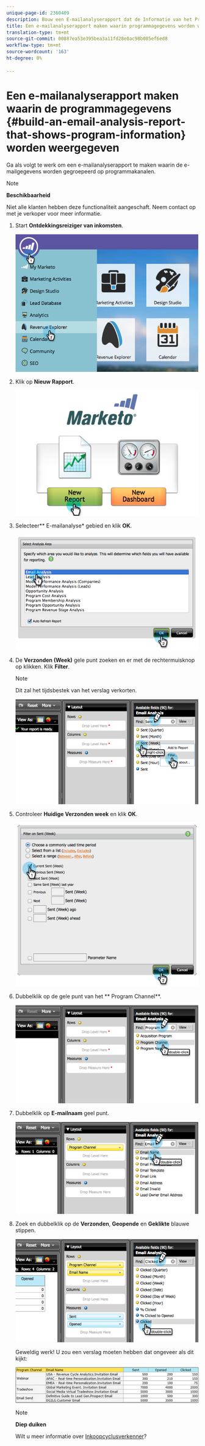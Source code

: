 ```yaml
---
unique-page-id: 2360409
description: Bouw een E-mailanalyserapport dat de Informatie van het Programma - Marketo Docs - de Documentatie van het Product toont
title: Een e-mailanalyserapport maken waarin programmagegevens worden weergegeven
translation-type: tm+mt
source-git-commit: 00887ea53e395bea3a11fd28e0ac98b085ef6ed8
workflow-type: tm+mt
source-wordcount: '163'
ht-degree: 0%

---
```



# Een e-mailanalyserapport maken waarin de programmagegevens {#build-an-email-analysis-report-that-shows-program-information} worden weergegeven

Ga als volgt te werk om een e-mailanalyserapport te maken waarin de e-mailgegevens worden gegroepeerd op programmakanalen.

>[!NOTE]
>
>**Beschikbaarheid**
>
>Niet alle klanten hebben deze functionaliteit aangeschaft. Neem contact op met je verkoper voor meer informatie.

1. Start **Ontdekkingsreiziger van inkomsten**.

   ![](assets/image2014-9-17-19-3a42-3a26.png)

1. Klik op **Nieuw Rapport**.

   ![](assets/image2014-9-17-19-3a42-3a32.png)

1. Selecteer** E-mailanalyse* gebied en klik **OK**.

   ![](assets/image2014-9-17-19-3a43-3a20.png)

1. De **Verzonden (Week)** gele punt zoeken en er met de rechtermuisknop op klikken. Klik **Filter**.

   >[!NOTE]
   >
   >Dit zal het tijdsbestek van het verslag verkorten.

   ![](assets/image2014-9-17-19-3a43-3a49.png)

1. Controleer **Huidige Verzonden week** en klik **OK**.

   ![](assets/image2014-9-17-19-3a43-3a59.png)

1. Dubbelklik op de gele punt van het ** Program Channel**.

   ![](assets/image2014-9-17-19-3a44-3a14.png)

1. Dubbelklik op **E-mailnaam** geel punt.

   ![](assets/image2014-9-17-19-3a44-3a34.png)

1. Zoek en dubbelklik op de **Verzonden**, **Geopende** en **Geklikte** blauwe stippen.

   ![](assets/image2014-9-17-19-3a44-3a41.png)

   Geweldig werk! U zou een verslag moeten hebben dat ongeveer als dit kijkt:

   ![](assets/image2014-9-17-19-3a45-3a1.png)

   >[!NOTE]
   >
   >**Diep duiken**
   >
   >
   >Wilt u meer informatie over [Inkoopcyclusverkenner](http://docs.marketo.com/display/docs/revenue+cycle+analytics)?

